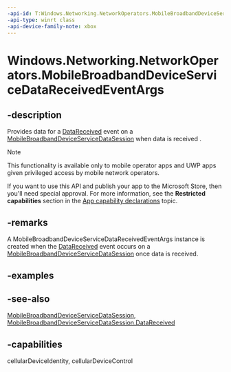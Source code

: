 ```yaml
---
-api-id: T:Windows.Networking.NetworkOperators.MobileBroadbandDeviceServiceDataReceivedEventArgs
-api-type: winrt class
-api-device-family-note: xbox
---
```


<!-- Class syntax.
public class MobileBroadbandDeviceServiceDataReceivedEventArgs : Windows.Networking.NetworkOperators.IMobileBroadbandDeviceServiceDataReceivedEventArgs
-->

# Windows.Networking.NetworkOperators.MobileBroadbandDeviceServiceDataReceivedEventArgs

## -description
Provides data for a [DataReceived](mobilebroadbanddeviceservicedatasession_datareceived.md) event on a [MobileBroadbandDeviceServiceDataSession](mobilebroadbanddeviceservicedatasession.md) when data is received .

> [!NOTE]
> This functionality is available only to mobile operator apps and UWP apps given privileged access by mobile network operators.
> 
> If you want to use this API and publish your app to the Microsoft Store, then you'll need special approval. For more information, see the **Restricted capabilities** section in the [App capability declarations](/windows/uwp/packaging/app-capability-declarations#restricted-capabilities) topic. 

## -remarks
A MobileBroadbandDeviceServiceDataReceivedEventArgs instance is created when the [DataReceived](mobilebroadbanddeviceservicedatasession_datareceived.md) event occurs on a [MobileBroadbandDeviceServiceDataSession](mobilebroadbanddeviceservicedatasession.md) once data is received.

## -examples

## -see-also
[MobileBroadbandDeviceServiceDataSession](mobilebroadbanddeviceservicedatasession.md), [MobileBroadbandDeviceServiceDataSession.DataReceived](mobilebroadbanddeviceservicedatasession_datareceived.md)
## -capabilities
cellularDeviceIdentity, cellularDeviceControl
